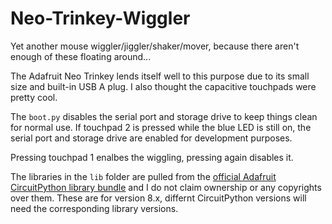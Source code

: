 # Neo-Trinkey-Wiggler

Yet another mouse wiggler/jiggler/shaker/mover, because there aren't enough of these floating around...

The Adafruit Neo Trinkey lends itself well to this purpose due to its small size and built-in USB A plug. I also thought the capacitive touchpads were pretty cool.

The `boot.py` disables the serial port and storage drive to keep things clean for normal use. If touchpad 2 is pressed while the blue LED is still on, the serial port and storage drive are enabled for development purposes.

Pressing touchpad 1 enalbes the wiggling, pressing again disables it.

The libraries in the `lib`  folder are pulled from the [official Adafruit CircuitPython library bundle](https://circuitpython.org/libraries) and I do not claim ownership or any copyrights over them. These are for version 8.x, differnt CircuitPython versions will need the corresponding library versions.

